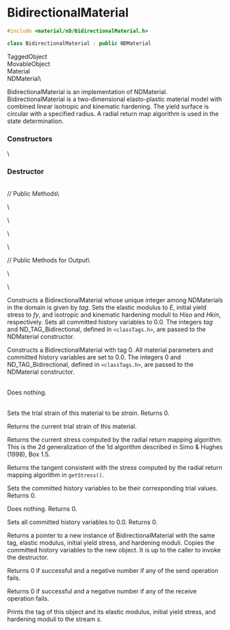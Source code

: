 # BidirectionalMaterial 

```cpp
#include <material/nD/BidirectionalMaterial.h>

class BidirectionalMaterial : public NDMaterial
```

TaggedObject\
MovableObject\
Material\
NDMaterial\


BidirectionalMaterial is an implementation of NDMaterial.
BidirectionalMaterial is a two-dimensional elasto-plastic material model
with combined linear isotropic and kinematic hardening. The yield
surface is circular with a specified radius. A radial return map
algorithm is used in the state determination.

### Constructors

\

### Destructor

\
// Public Methods\

\

\

\

\

// Public Methods for Output\

\

\

Constructs a BidirectionalMaterial whose unique integer among
NDMaterials in the domain is given by *tag*. Sets the elastic modulus to
*E*, initial yield stress to *fy*, and isotropic and kinematic hardening
moduli to *Hiso* and *Hkin*, respectively. Sets all committed history
variables to $0.0$. The integers *tag* and ND_TAG_Bidirectional, defined
in  `<classTags.h>`, are passed to the NDMaterial constructor.

Constructs a BidirectionalMaterial with tag 0. All material parameters
and committed history variables are set to $0.0$. The integers 0 and
ND_TAG_Bidirectional, defined in  `<classTags.h>`, are passed to the
NDMaterial constructor.

\
Does nothing.

\
Sets the trial strain of this material to be *strain*. Returns 0.

Returns the current trial strain of this material.

Returns the current stress computed by the radial return mapping
algorithm. This is the 2d generalization of the 1d algorithm described
in Simo & Hughes (1998), Box $1.5$.

Returns the tangent consistent with the stress computed by the radial
return mapping algorithm in `getStress()`.

Sets the committed history variables to be their corresponding trial
values. Returns 0.

Does nothing. Returns 0.

Sets all committed history variables to $0.0$. Returns 0.

Returns a pointer to a new instance of BidirectionalMaterial with the
same tag, elastic modulus, initial yield stress, and hardening moduli.
Copies the committed history variables to the new object. It is up to
the caller to invoke the destructor.

Returns 0 if successful and a negative number if any of the send
operation fails.

Returns 0 if successful and a negative number if any of the receive
operation fails.

Prints the tag of this object and its elastic modulus, initial yield
stress, and hardening moduli to the stream *s*.
